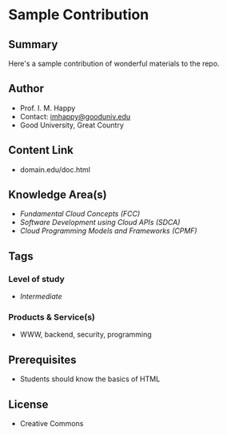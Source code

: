 # Sample Contribution  

## Summary

Here's a sample contribution of wonderful materials to the repo.

## Author

- Prof. I. M. Happy
- Contact: imhappy@gooduniv.edu
- Good University, Great Country

## Content Link

- domain.edu/doc.html

## Knowledge Area(s)

- *Fundamental Cloud Concepts (FCC)*
- *Software Development using Cloud APIs (SDCA)*
- *Cloud Programming Models and Frameworks (CPMF)*

## Tags 
### Level of study

- *Intermediate*

### Products & Service(s)

- WWW, backend, security, programming

## Prerequisites

- Students should know the basics of HTML

## License

- Creative Commons
